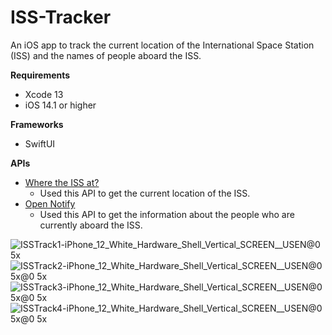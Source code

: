 # ISS-Tracker
An iOS app to track the current location of the International Space Station (ISS) and the names of people aboard the ISS.

**Requirements**
* Xcode 13
* iOS 14.1 or higher

**Frameworks**
* SwiftUI

**APIs**
- [Where the ISS at?](https://wheretheiss.at/w/developer)
  - Used this API to get the current location of the ISS.
- [Open Notify](http://open-notify.org/Open-Notify-API/)
  - Used this API to get the information about the people who are currently aboard the ISS.
  
![ISSTrack1-iPhone_12_White_Hardware_Shell_Vertical_SCREEN__USEN@0 5x](https://user-images.githubusercontent.com/19838220/122055130-eeb61200-ce05-11eb-9a3e-188c0e8b4ba3.png)
![ISSTrack2-iPhone_12_White_Hardware_Shell_Vertical_SCREEN__USEN@0 5x@0 5x](https://user-images.githubusercontent.com/19838220/122055157-f5dd2000-ce05-11eb-828b-43da1cdbec4d.png)
![ISSTrack3-iPhone_12_White_Hardware_Shell_Vertical_SCREEN__USEN@0 5x@0 5x](https://user-images.githubusercontent.com/19838220/122055193-fe355b00-ce05-11eb-8155-bc397c96bfa1.png)
![ISSTrack4-iPhone_12_White_Hardware_Shell_Vertical_SCREEN__USEN@0 5x@0 5x](https://user-images.githubusercontent.com/19838220/122055217-05f4ff80-ce06-11eb-8209-54c9d3e9d74f.png)
